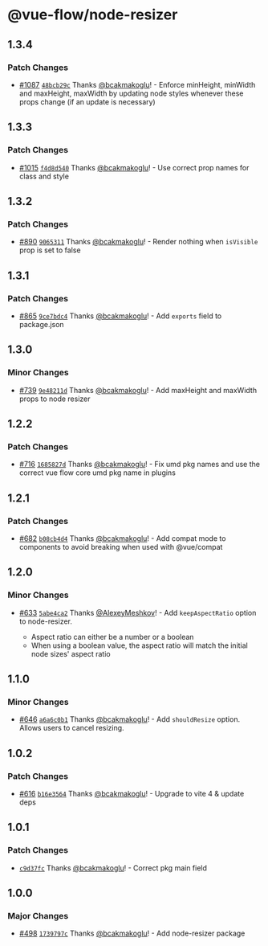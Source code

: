 # @vue-flow/node-resizer

## 1.3.4

### Patch Changes

- [#1087](https://github.com/bcakmakoglu/vue-flow/pull/1087) [`48bcb29c`](https://github.com/bcakmakoglu/vue-flow/commit/48bcb29c88ed24409fbca17be028c1b5b2c4ee90) Thanks [@bcakmakoglu](https://github.com/bcakmakoglu)! - Enforce minHeight, minWidth and maxHeight, maxWidth by updating node styles whenever these props change (if an update is necessary)

## 1.3.3

### Patch Changes

- [#1015](https://github.com/bcakmakoglu/vue-flow/pull/1015) [`f4d8d540`](https://github.com/bcakmakoglu/vue-flow/commit/f4d8d540ba57666b0bb05f8cad7eca794b6dc884) Thanks [@bcakmakoglu](https://github.com/bcakmakoglu)! - Use correct prop names for class and style

## 1.3.2

### Patch Changes

- [#890](https://github.com/bcakmakoglu/vue-flow/pull/890) [`9065311`](https://github.com/bcakmakoglu/vue-flow/commit/9065311970952b910a2a154e8a0871fa095a71f6) Thanks [@bcakmakoglu](https://github.com/bcakmakoglu)! - Render nothing when `isVisible` prop is set to false

## 1.3.1

### Patch Changes

- [#865](https://github.com/bcakmakoglu/vue-flow/pull/865) [`9ce7bdc4`](https://github.com/bcakmakoglu/vue-flow/commit/9ce7bdc4908dda4dea299e5f469b252ac20a12ab) Thanks [@bcakmakoglu](https://github.com/bcakmakoglu)! - Add `exports` field to package.json

## 1.3.0

### Minor Changes

- [#739](https://github.com/bcakmakoglu/vue-flow/pull/739) [`9e48211d`](https://github.com/bcakmakoglu/vue-flow/commit/9e48211de7a3ca34ecac2dbd2e0d580cd839e9c0) Thanks [@bcakmakoglu](https://github.com/bcakmakoglu)! - Add maxHeight and maxWidth props to node resizer

## 1.2.2

### Patch Changes

- [#716](https://github.com/bcakmakoglu/vue-flow/pull/716) [`1685827d`](https://github.com/bcakmakoglu/vue-flow/commit/1685827d0ea1dc9864f95a1b3a54fbc43a296e5d) Thanks [@bcakmakoglu](https://github.com/bcakmakoglu)! - Fix umd pkg names and use the correct vue flow core umd pkg name in plugins

## 1.2.1

### Patch Changes

- [#682](https://github.com/bcakmakoglu/vue-flow/pull/682) [`b08cb4d4`](https://github.com/bcakmakoglu/vue-flow/commit/b08cb4d45904c229d9ecda5e3cb477cbb7a6acaf) Thanks [@bcakmakoglu](https://github.com/bcakmakoglu)! - Add compat mode to components to avoid breaking when used with @vue/compat

## 1.2.0

### Minor Changes

- [#633](https://github.com/bcakmakoglu/vue-flow/pull/633) [`5abe4ca2`](https://github.com/bcakmakoglu/vue-flow/commit/5abe4ca2e5ab7a16f8a650edcaa959e0a710de11) Thanks [@AlexeyMeshkov](https://github.com/AlexeyMeshkov)! - Add `keepAspectRatio` option to node-resizer.

  - Aspect ratio can either be a number or a boolean
  - When using a boolean value, the aspect ratio will match the initial node sizes' aspect ratio

## 1.1.0

### Minor Changes

- [#646](https://github.com/bcakmakoglu/vue-flow/pull/646) [`a6a6c0b1`](https://github.com/bcakmakoglu/vue-flow/commit/a6a6c0b1afef357e163ddc9b2d44bece76dc1c41) Thanks [@bcakmakoglu](https://github.com/bcakmakoglu)! - Add `shouldResize` option. Allows users to cancel resizing.

## 1.0.2

### Patch Changes

- [#616](https://github.com/bcakmakoglu/vue-flow/pull/616) [`b16e3564`](https://github.com/bcakmakoglu/vue-flow/commit/b16e3564708c5429ad594156341fa3e95f84d3b2) Thanks [@bcakmakoglu](https://github.com/bcakmakoglu)! - Upgrade to vite 4 & update deps

## 1.0.1

### Patch Changes

- [`c9d37fc`](https://github.com/bcakmakoglu/vue-flow/commit/c9d37fcad85e6f7643d3905d34a2d2c6566b3977) Thanks [@bcakmakoglu](https://github.com/bcakmakoglu)! - Correct pkg main field

## 1.0.0

### Major Changes

- [#498](https://github.com/bcakmakoglu/vue-flow/pull/498) [`1739797c`](https://github.com/bcakmakoglu/vue-flow/commit/1739797cfebca2d0f9a5d6864dc75c2e1f6ee722) Thanks [@bcakmakoglu](https://github.com/bcakmakoglu)! - Add node-resizer package
